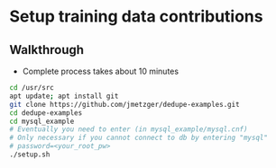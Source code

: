 # Setup training data contributions 

## Walkthrough 

  * Complete process takes about 10 minutes 

```bash 
cd /usr/src 
apt update; apt install git 
git clone https://github.com/jmetzger/dedupe-examples.git
cd dedupe-examples 
cd mysql_example 
# Eventually you need to enter (in mysql_example/mysql.cnf)  
# Only necessary if you cannot connect to db by entering "mysql" 
# password=<your_root_pw> 
./setup.sh 
```
